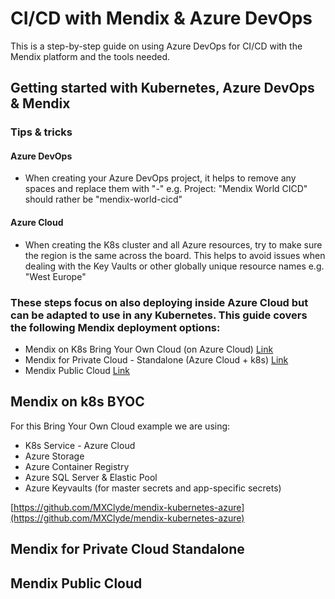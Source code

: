 # CI/CD with Mendix & Azure DevOps

This is a step-by-step guide on using Azure DevOps for CI/CD with the Mendix platform and the tools needed. 

## Getting started with Kubernetes, Azure DevOps & Mendix

### Tips & tricks

#### Azure DevOps

* When creating your Azure DevOps project, it helps to remove any spaces and replace them with "-"
  e.g. Project: "Mendix World CICD" should rather be "mendix-world-cicd"

#### Azure Cloud

* When creating the K8s cluster and all Azure resources, try to make sure the region is the same across the board. This helps to avoid issues when dealing with the Key Vaults or other globally unique resource names
  e.g. "West Europe"

### These steps focus on also deploying inside Azure Cloud but can be adapted to use in any Kubernetes. This guide covers the following Mendix deployment options:

* Mendix on K8s Bring Your Own Cloud (on Azure Cloud) [Link](#mendix-on-k8s-byoc)
* Mendix for Private Cloud - Standalone (Azure Cloud + k8s) [Link](#mendix-for-private-cloud-standalone)
* Mendix Public Cloud [Link](#mendix-public-cloud)

## Mendix on k8s BYOC

For this Bring Your Own Cloud example we are using:

* K8s Service - Azure Cloud
* Azure Storage
* Azure Container Registry
* Azure SQL Server & Elastic Pool
* Azure Keyvaults (for master secrets and app-specific secrets)

[https://github.com/MXClyde/mendix-kubernetes-azure](https://github.com/MXClyde/mendix-kubernetes-azure)

## Mendix for Private Cloud Standalone

## Mendix Public Cloud